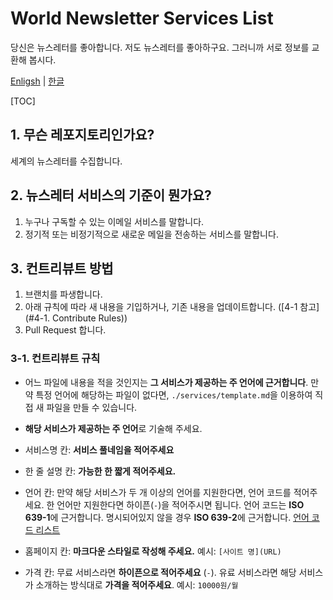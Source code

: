 # World Newsletter Services List

당신은 뉴스레터를 좋아합니다. 저도 뉴스레터를 좋아하구요. 그러니까 서로 정보를 교환해 봅시다.

[Enligsh](https://github.com/roeniss/world-newsletter-services-list/blob/master/READMD.md) | [한글](https://github.com/roeniss/world-newsletter-services-list/blob/master/READMD-ko.md)

[TOC]

## 1. 무슨 레포지토리인가요?

세계의 뉴스레터를 수집합니다.

## 2. 뉴스레터 서비스의 기준이 뭔가요?

1. 누구나 구독할 수 있는 이메일 서비스를 말합니다.
2. 정기적 또는 비정기적으로 새로운 메일을 전송하는 서비스를 말합니다.

## 3. 컨트리뷰트 방법

1. 브랜치를 파생합니다.
2. 아래 규칙에 따라 새 내용을 기입하거나, 기존 내용을 업데이트합니다. ([4-1 참고](#4-1. Contribute Rules))
3. Pull Request 합니다.

### 3-1. 컨트리뷰트 규칙

- 어느 파일에 내용을 적을 것인지는 **그 서비스가 제공하는 주 언어에 근거합니다**. 만약 특정 언어에 해당하는 파일이 없다면, `./services/template.md`을 이용하여 직접 새 파일을 만들 수 있습니다.

- **해당 서비스가 제공하는 주 언어**로 기술해 주세요.
- 서비스명 칸: **서비스 풀네임을 적어주세요**
- 한 줄 설명 칸: **가능한 한 짧게 적어주세요.**
- 언어 칸: 만약 해당 서비스가 두 개 이상의 언어를 지원한다면, 언어 코드를 적어주세요. 한 언어만 지원한다면 하이픈(`-`)을 적어주시면 됩니다. 언어 코드는 **ISO 639-1**에 근거합니다. 명시되어있지 않을 경우 **ISO 639-2**에 근거합니다. [언어 코드 리스트](http://www.loc.gov/standards/iso639-2/php/code_list.php)
- 홈페이지 칸: **마크다운 스타일로 작성해 주세요.** 예시: `[사이트 명](URL)`
- 가격 칸: 무료 서비스라면 **하이픈으로 적어주세요** (`-`). 유료 서비스라면 해당 서비스가 소개하는 방식대로 **가격을 적어주세요**. 예시: `10000원/월`
